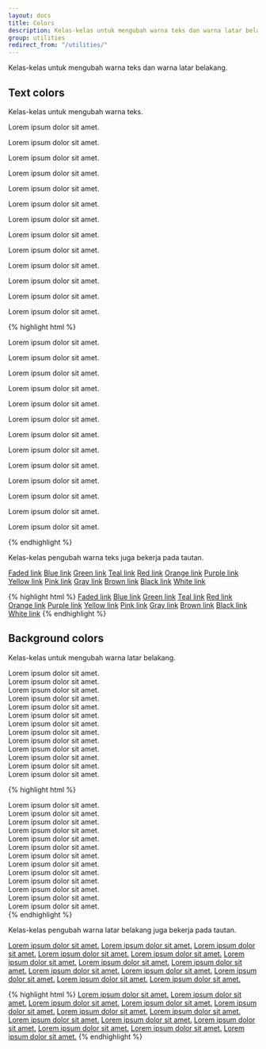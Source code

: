 ```yaml
---
layout: docs
title: Colors
description: Kelas-kelas untuk mengubah warna teks dan warna latar belakang.
group: utilities
redirect_from: "/utilities/"
---
```


Kelas-kelas untuk mengubah warna teks dan warna latar belakang.

## Text colors

Kelas-kelas untuk mengubah warna teks.

<div class="bd-example bg-inverse">
  <p class="text-faded">Lorem ipsum dolor sit amet.</p>
  <p class="text-blue">Lorem ipsum dolor sit amet.</p>
  <p class="text-green">Lorem ipsum dolor sit amet.</p>
  <p class="text-teal">Lorem ipsum dolor sit amet.</p>
  <p class="text-red">Lorem ipsum dolor sit amet.</p>
  <p class="text-orange">Lorem ipsum dolor sit amet.</p>
  <p class="text-purple">Lorem ipsum dolor sit amet.</p>
  <p class="text-yellow">Lorem ipsum dolor sit amet.</p>
  <p class="text-pink">Lorem ipsum dolor sit amet.</p>
  <p class="text-gray">Lorem ipsum dolor sit amet.</p>
  <p class="text-brown">Lorem ipsum dolor sit amet.</p>
  <p class="text-black">Lorem ipsum dolor sit amet.</p>
  <p class="text-white">Lorem ipsum dolor sit amet.</p>
</div>

{% highlight html %}
<p class="text-faded">Lorem ipsum dolor sit amet.</p>
<p class="text-blue">Lorem ipsum dolor sit amet.</p>
<p class="text-green">Lorem ipsum dolor sit amet.</p>
<p class="text-teal">Lorem ipsum dolor sit amet.</p>
<p class="text-red">Lorem ipsum dolor sit amet.</p>
<p class="text-orange">Lorem ipsum dolor sit amet.</p>
<p class="text-purple">Lorem ipsum dolor sit amet.</p>
<p class="text-yellow">Lorem ipsum dolor sit amet.</p>
<p class="text-pink">Lorem ipsum dolor sit amet.</p>
<p class="text-gray">Lorem ipsum dolor sit amet.</p>
<p class="text-brown">Lorem ipsum dolor sit amet.</p>
<p class="text-black">Lorem ipsum dolor sit amet.</p>
<p class="text-white">Lorem ipsum dolor sit amet.</p>
{% endhighlight %}

Kelas-kelas pengubah warna teks juga bekerja pada tautan.

<div class="bd-example bg-inverse">
  <a href="#" class="text-faded">Faded link</a>
  <a href="#" class="text-blue">Blue link</a>
  <a href="#" class="text-green">Green link</a>
  <a href="#" class="text-teal">Teal link</a>
  <a href="#" class="text-red">Red link</a>
  <a href="#" class="text-orange">Orange link</a>
  <a href="#" class="text-purple">Purple link</a>
  <a href="#" class="text-yellow">Yellow link</a>
  <a href="#" class="text-pink">Pink link</a>
  <a href="#" class="text-gray">Gray link</a>
  <a href="#" class="text-brown">Brown link</a>
  <a href="#" class="text-black">Black link</a>
  <a href="#" class="text-white">White link</a>
</div>

{% highlight html %}
<a href="#" class="text-faded">Faded link</a>
<a href="#" class="text-blue">Blue link</a>
<a href="#" class="text-green">Green link</a>
<a href="#" class="text-teal">Teal link</a>
<a href="#" class="text-red">Red link</a>
<a href="#" class="text-orange">Orange link</a>
<a href="#" class="text-purple">Purple link</a>
<a href="#" class="text-yellow">Yellow link</a>
<a href="#" class="text-pink">Pink link</a>
<a href="#" class="text-gray">Gray link</a>
<a href="#" class="text-brown">Brown link</a>
<a href="#" class="text-black">Black link</a>
<a href="#" class="text-white">White link</a>
{% endhighlight %}

## Background colors

Kelas-kelas untuk mengubah warna latar belakang.

<div class="bd-example bg-inverse">
  <div class="bg-faded text-gray p-2 mb-2">Lorem ipsum dolor sit amet.</div>
  <div class="bg-blue text-white p-2 mb-2">Lorem ipsum dolor sit amet.</div>
  <div class="bg-green text-white p-2 mb-2">Lorem ipsum dolor sit amet.</div>
  <div class="bg-teal text-white p-2 mb-2">Lorem ipsum dolor sit amet.</div>
  <div class="bg-red text-white p-2 mb-2">Lorem ipsum dolor sit amet.</div>
  <div class="bg-orange text-white p-2 mb-2">Lorem ipsum dolor sit amet.</div>
  <div class="bg-purple text-white p-2 mb-2">Lorem ipsum dolor sit amet.</div>
  <div class="bg-yellow text-white p-2 mb-2">Lorem ipsum dolor sit amet.</div>
  <div class="bg-pink text-white p-2 mb-2">Lorem ipsum dolor sit amet.</div>
  <div class="bg-gray text-white p-2 mb-2">Lorem ipsum dolor sit amet.</div>
  <div class="bg-brown text-white p-2 mb-2">Lorem ipsum dolor sit amet.</div>
  <div class="bg-black text-white p-2 mb-2">Lorem ipsum dolor sit amet.</div>
  <div class="bg-white text-gray p-2 mb-2">Lorem ipsum dolor sit amet.</div>
</div>

{% highlight html %}
<div class="bg-faded text-gray">Lorem ipsum dolor sit amet.</div>
<div class="bg-blue text-white">Lorem ipsum dolor sit amet.</div>
<div class="bg-green text-white">Lorem ipsum dolor sit amet.</div>
<div class="bg-teal text-white">Lorem ipsum dolor sit amet.</div>
<div class="bg-red text-white">Lorem ipsum dolor sit amet.</div>
<div class="bg-orange text-white">Lorem ipsum dolor sit amet.</div>
<div class="bg-purple text-white">Lorem ipsum dolor sit amet.</div>
<div class="bg-yellow text-white">Lorem ipsum dolor sit amet.</div>
<div class="bg-pink text-white">Lorem ipsum dolor sit amet.</div>
<div class="bg-gray text-white">Lorem ipsum dolor sit amet.</div>
<div class="bg-brown text-white">Lorem ipsum dolor sit amet.</div>
<div class="bg-black text-white">Lorem ipsum dolor sit amet.</div>
<div class="bg-white text-gray">Lorem ipsum dolor sit amet.</div>
{% endhighlight %}

Kelas-kelas pengubah warna latar belakang juga bekerja pada tautan.

<div class="bd-example bg-inverse">
  <a href="#" class="bg-faded text-gray p-2 mb-2 d-block">Lorem ipsum dolor sit amet.</a>
  <a href="#" class="bg-blue text-white p-2 mb-2 d-block">Lorem ipsum dolor sit amet.</a>
  <a href="#" class="bg-green text-white p-2 mb-2 d-block">Lorem ipsum dolor sit amet.</a>
  <a href="#" class="bg-teal text-white p-2 mb-2 d-block">Lorem ipsum dolor sit amet.</a>
  <a href="#" class="bg-red text-white p-2 mb-2 d-block">Lorem ipsum dolor sit amet.</a>
  <a href="#" class="bg-orange text-white p-2 mb-2 d-block">Lorem ipsum dolor sit amet.</a>
  <a href="#" class="bg-purple text-white p-2 mb-2 d-block">Lorem ipsum dolor sit amet.</a>
  <a href="#" class="bg-yellow text-white p-2 mb-2 d-block">Lorem ipsum dolor sit amet.</a>
  <a href="#" class="bg-pink text-white p-2 mb-2 d-block">Lorem ipsum dolor sit amet.</a>
  <a href="#" class="bg-gray text-white p-2 mb-2 d-block">Lorem ipsum dolor sit amet.</a>
  <a href="#" class="bg-brown text-white p-2 mb-2 d-block">Lorem ipsum dolor sit amet.</a>
  <a href="#" class="bg-black text-white p-2 mb-2 d-block">Lorem ipsum dolor sit amet.</a>
  <a href="#" class="bg-white text-gray p-2 mb-2 d-block">Lorem ipsum dolor sit amet.</a>
</div>

{% highlight html %}
<a href="#" class="bg-faded text-gray">Lorem ipsum dolor sit amet.</a>
<a href="#" class="bg-blue text-white">Lorem ipsum dolor sit amet.</a>
<a href="#" class="bg-green text-white">Lorem ipsum dolor sit amet.</a>
<a href="#" class="bg-teal text-white">Lorem ipsum dolor sit amet.</a>
<a href="#" class="bg-red text-white">Lorem ipsum dolor sit amet.</a>
<a href="#" class="bg-orange text-white">Lorem ipsum dolor sit amet.</a>
<a href="#" class="bg-purple text-white">Lorem ipsum dolor sit amet.</a>
<a href="#" class="bg-yellow text-white">Lorem ipsum dolor sit amet.</a>
<a href="#" class="bg-pink text-white">Lorem ipsum dolor sit amet.</a>
<a href="#" class="bg-gray text-white">Lorem ipsum dolor sit amet.</a>
<a href="#" class="bg-brown text-white">Lorem ipsum dolor sit amet.</a>
<a href="#" class="bg-black text-white">Lorem ipsum dolor sit amet.</a>
<a href="#" class="bg-white text-gray">Lorem ipsum dolor sit amet.</a>
{% endhighlight %}
